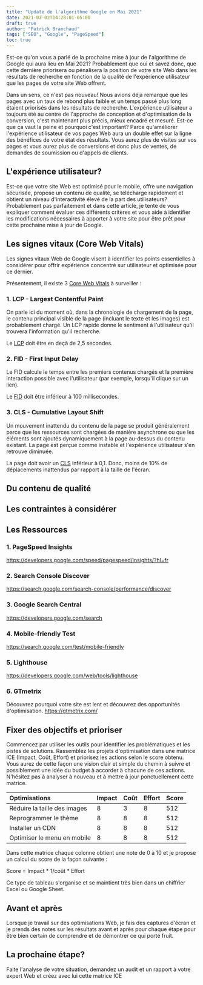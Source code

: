 ```yaml
---
title: "Update de l'algorithme Google en Mai 2021"
date: 2021-03-02T14:28:01-05:00
draft: true
author: "Patrick Branchaud"
tags: ["SEO", "Google", "PageSpeed"]
toc: true
---
```


Est-ce qu'on vous a parlé de la prochaine mise à jour de l'algorithme de Google qui aura lieu en Mai 2021? Probablement que oui et savez donc, que cette dernière priorisera ou pénalisera la position de votre site Web dans les résultats de recherche en fonction de la qualité de l'expérience utilisateur que les pages de votre site Web offrent.

Dans un sens, ce n'est pas nouveau! Nous avions déjà remarqué que les pages avec un taux de rebond plus faible et un temps passé plus long étaient priorisés dans les résultats de recherche. L'expérience utilisateur a toujours été au centre de l'approche de conception et d'optimisation de la conversion, c'est maintenant plus précis, mieux encadré et mesuré. Est-ce que ça vaut la peine et pourquoi c'est important? Parce qu'améliorer l'expérience utilisateur de vos pages Web aura un double effet sur la ligne des bénéfices de votre état des résultats. Vous aurez plus de visites sur vos pages et vous aurez plus de conversions et donc plus de ventes, de demandes de soumission ou d'appels de clients.

## L'expérience utilisateur?

Est-ce que votre site Web est optimisé pour le mobile, offre une navigation sécurisée, propose un contenu de qualité, se télécharge rapidement et obtient un niveau d'interactivité élevé de la part des utilisateurs? Probablement pas parfaitement et dans cette article, je tente de vous expliquer comment évaluer ces différents critères et vous aide à identifier les modifications nécessaires à apporter à votre site pour être prêt pour cette prochaine mise à jour de Google.

## Les signes vitaux (Core Web Vitals)

Les signes vitaux Web de Google visent à identifier les points essentielles à considérer pour offrir expérience concentré sur utilisateur et optimisée pour ce dernier.

Présentement, il existe 3 [Core Web Vitals](https://web.dev/vitals/) à surveiller :

### 1. LCP - Largest Contentful Paint
On parle ici du moment où, dans la chronologie de chargement de la page, le contenu principal visible de la page (incluant le texte et les images) est probablement chargé. Un LCP rapide donne le sentiment à l'utilisateur qu'il trouvera l'information qu'il recherche.

Le [LCP](https://web.dev/lcp/) doit être en deçà de 2,5 secondes.

### 2. FID - First Input Delay
Le FID calcule le temps entre les premiers contenus chargés et la première interaction possible avec l'utilisateur (par exemple, lorsqu'il clique sur un lien).

Le [FID](https://web.dev/fid/) doit être inférieur à 100 millisecondes.

### 3. CLS - Cumulative Layout Shift
Un mouvement inattendu du contenu de la page se produit généralement parce que les ressources sont chargées de manière asynchrone ou que les éléments sont ajoutés dynamiquement à la page au-dessus du contenu existant. La page est perçue comme instable et l'expérience utilisateur s'en retrouve diminuée.

La page doit avoir un [CLS](https://web.dev/cls/) inférieur à 0,1. Donc, moins de 10% de déplacements inattendus par rapport à la taille de l'écran.       

## Du contenu de qualité

## Les contraintes à considérer

## Les Ressources

### 1. PageSpeed Insights

https://developers.google.com/speed/pagespeed/insights/?hl=fr

### 2. Search Console Discover

https://search.google.com/search-console/performance/discover

### 3. Google Search Central

https://developers.google.com/search

### 4. Mobile-friendly Test

https://search.google.com/test/mobile-friendly

### 5. Lighthouse

https://developers.google.com/web/tools/lighthouse

### 6. GTmetrix
Découvrez pourquoi votre site est lent et découvrez des opportunités d'optimisation.
https://gtmetrix.com/

## Fixer des objectifs et prioriser

Commencez par utiliser les outils pour identifier les problématiques et les pistes de solutions. Rassemblez les projets d'optimisation dans une matrice ICE (Impact, Coût, Effort) et priorisez les actions selon le score obtenu. Vous aurez de cette façon une vision clair et simple du chemin à suivre et possiblement une idée du budget à accorder à chacune de ces actions. N'hésitez pas à analyser à nouveau et à mettre à jour ponctuellement cette matrice.

| Optimisations | Impact | Coût | Effort | Score |
| :------ | ----------- | ----------- | ----------- | ----------- |
| Réduire la taille des images | 8 | 3 | 8 | 512 |
| Reprogrammer le thème | 8 | 8 | 8 | 512 |
| Installer un CDN | 8 | 8 | 8 | 512 |
| Optimiser le menu en mobile | 8 | 8 | 8 | 512 |

Dans cette matrice chaque colonne obtient une note de 0 à 10 et je propose un calcul du score de la façon suivante :

Score = Impact * 1/coût * Effort

Ce type de tableau s'organise et se maintient très bien dans un chiffrier Excel ou Google Sheet.

## Avant et après

Lorsque je travail sur des optimisations Web, je fais des captures d'écran et je prends des notes sur les résultats avant et après pour chaque étape pour être bien certain de comprendre et de démontrer ce qui porté fruit.

## La prochaine étape?

Faite l'analyse de votre situation, demandez un audit et un rapport à votre expert Web et créez avec lui cette matrice ICE
